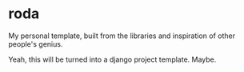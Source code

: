 roda
======

My personal template, built from the libraries and inspiration of other people's genius.

Yeah, this will be turned into a django project template. Maybe.